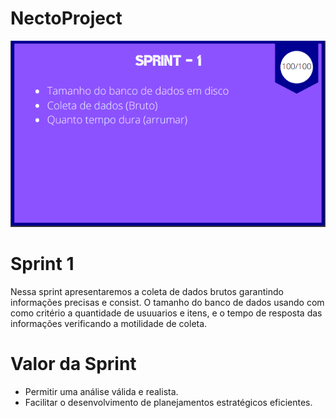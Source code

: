 # NectoProject

<p align="left">
  <img src="https://github.com/THeeLooksDatabase/NectoProject/blob/main/docs/sprint1.png" />
</p>

<h1 align="left">Sprint 1</h1>

  Nessa sprint  apresentaremos  a coleta de dados brutos  garantindo  informações  precisas e consist.  O tamanho do banco de dados  usando com como critério a   quantidade de usuuarios e  itens, e  o tempo de resposta das  informações verificando a  motilidade de coleta.

<h1 align="left">Valor da Sprint</h1>

- Permitir uma análise válida e realista.
- Facilitar o desenvolvimento de planejamentos estratégicos eficientes.
